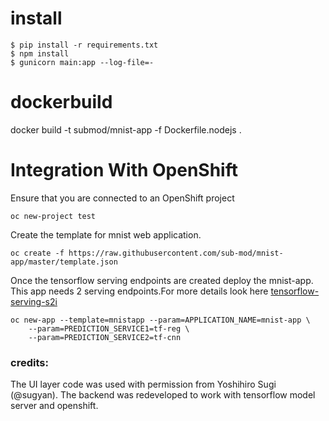 # install

    $ pip install -r requirements.txt
    $ npm install
    $ gunicorn main:app --log-file=-


# dockerbuild

docker build -t submod/mnist-app -f Dockerfile.nodejs .


# Integration With OpenShift

Ensure that you are connected to an OpenShift project

```
oc new-project test
```

Create the template for mnist web application.

```
oc create -f https://raw.githubusercontent.com/sub-mod/mnist-app/master/template.json
```

Once the tensorflow serving endpoints are created deploy the mnist-app.
This app needs 2 serving endpoints.For more details look here [tensorflow-serving-s2i](https://github.com/radanalyticsio/tensorflow-serving-s2i)


```
oc new-app --template=mnistapp --param=APPLICATION_NAME=mnist-app \
	--param=PREDICTION_SERVICE1=tf-reg \
	--param=PREDICTION_SERVICE2=tf-cnn
```

### credits:
The UI layer code was used with permission from Yoshihiro Sugi (@sugyan). The backend was redeveloped to work with tensorflow model server and openshift.




